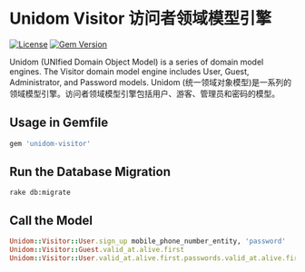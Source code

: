 # Unidom Visitor 访问者领域模型引擎

[![License](https://img.shields.io/badge/license-MIT-green.svg)](http://opensource.org/licenses/MIT)
[![Gem Version](https://badge.fury.io/rb/unidom-visitor.svg)](https://badge.fury.io/rb/unidom-visitor)

Unidom (UNIfied Domain Object Model) is a series of domain model engines. The Visitor domain model engine includes User, Guest, Administrator, and Password models.
Unidom (统一领域对象模型)是一系列的领域模型引擎。访问者领域模型引擎包括用户、游客、管理员和密码的模型。

## Usage in Gemfile
```ruby
gem 'unidom-visitor'
```

## Run the Database Migration
```shell
rake db:migrate
```

## Call the Model
```ruby
Unidom::Visitor::User.sign_up mobile_phone_number_entity, 'password'
Unidom::Visitor::Guest.valid_at.alive.first
Unidom::Visitor::User.valid_at.alive.first.passwords.valid_at.alive.first.merge(Unidom::Visitor::Authenticating.valid_at.alive).first
```
